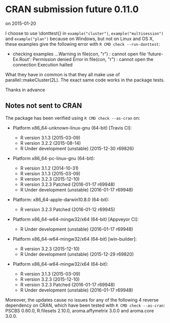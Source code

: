 # CRAN submission future 0.11.0
on 2015-01-20

I choose to use \donttest{} in `example("cluster")`,
`example("multisession")` and `example("plan")` because on
Windows, but not on Linux and OS X, these examples give
the following error with `R CMD check --run-donttest`:

  * checking examples ...Warning in file(con, "r") :
    cannot open file 'future-Ex.Rout': Permission denied
  Error in file(con, "r") : cannot open the connection
  Execution halted

What they have in common is that they all make use of
parallel::makeCluster(2L).  The exact same code works
in the package tests.

Thanks in advance


## Notes not sent to CRAN
The package has been verified using `R CMD check --as-cran` on:

* Platform x86_64-unknown-linux-gnu (64-bit) [Travis CI]:
  - R version 3.1.3 (2015-03-09)
  - R version 3.2.2 (2015-08-14)
  - R Under development (unstable) (2015-12-30 r69826)
  
* Platform x86_64-pc-linux-gnu (64-bit):
  - R version 3.1.2 (2014-10-31)
  - R version 3.1.3 (2015-03-09)
  - R version 3.2.3 (2015-12-10)
  - R version 3.2.3 Patched (2016-01-17 r69948)
  - R Under development (unstable) (2016-01-17 r69948)

* Platform: x86_64-apple-darwin10.8.0 (64-bit):
  - R version 3.2.3 Patched (2016-01-12 r69945)

* Platform x86_64-w64-mingw32/x64 (64-bit) [Appveyor CI]:
  - R Under development (unstable) (2016-01-17 r69948)

* Platform x86_64-w64-mingw32/x64 (64-bit) [win-builder]:
  - R version 3.2.3 (2015-12-10)
  - R Under development (unstable) (2015-12-29 r69820)

* Platform x86_64-w64-mingw32/x64 (64-bit):
  - R version 3.1.3 (2015-03-09)
  - R version 3.2.3 (2015-12-10)
  - R version 3.2.3 Patched (2016-01-17 r69948)
  - R Under development (unstable) (2016-01-17 r69948)

Moreover, the updates cause no issues for any of the following
4 reverse dependency on CRAN, which have been tested with
`R CMD check --as-cran`: PSCBS 0.60.0, R.filesets 2.10.0,
aroma.affymetrix 3.0.0 and aroma.core 3.0.0.
